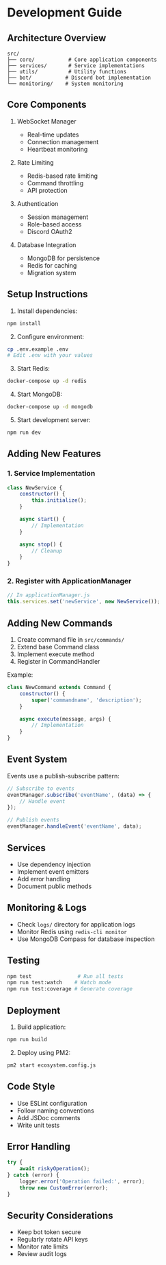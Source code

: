 # Development Guide

## Architecture Overview
```
src/
├── core/           # Core application components
├── services/       # Service implementations
├── utils/          # Utility functions
├── bot/           # Discord bot implementation
└── monitoring/    # System monitoring
```

## Core Components
1. WebSocket Manager
   - Real-time updates
   - Connection management
   - Heartbeat monitoring

2. Rate Limiting
   - Redis-based rate limiting
   - Command throttling
   - API protection

3. Authentication
   - Session management
   - Role-based access
   - Discord OAuth2

4. Database Integration
   - MongoDB for persistence
   - Redis for caching
   - Migration system

## Setup Instructions
1. Install dependencies:
```bash
npm install
```

2. Configure environment:
```bash
cp .env.example .env
# Edit .env with your values
```

3. Start Redis:
```bash
docker-compose up -d redis
```

4. Start MongoDB:
```bash
docker-compose up -d mongodb
```

5. Start development server:
```bash
npm run dev
```

## Adding New Features

### 1. Service Implementation
```javascript
class NewService {
    constructor() {
        this.initialize();
    }

    async start() {
        // Implementation
    }

    async stop() {
        // Cleanup
    }
}
```

### 2. Register with ApplicationManager
```javascript
// In applicationManager.js
this.services.set('newService', new NewService());
```

## Adding New Commands
1. Create command file in `src/commands/`
2. Extend base Command class
3. Implement execute method
4. Register in CommandHandler

Example:
```javascript
class NewCommand extends Command {
    constructor() {
        super('commandname', 'description');
    }

    async execute(message, args) {
        // Implementation
    }
}
```

## Event System
Events use a publish-subscribe pattern:
```javascript
// Subscribe to events
eventManager.subscribe('eventName', (data) => {
    // Handle event
});

// Publish events
eventManager.handleEvent('eventName', data);
```

## Services
- Use dependency injection
- Implement event emitters
- Add error handling
- Document public methods

## Monitoring & Logs
- Check `logs/` directory for application logs
- Monitor Redis using `redis-cli monitor`
- Use MongoDB Compass for database inspection

## Testing
```bash
npm test               # Run all tests
npm run test:watch    # Watch mode
npm run test:coverage # Generate coverage
```

## Deployment
1. Build application:
```bash
npm run build
```

2. Deploy using PM2:
```bash
pm2 start ecosystem.config.js
```

## Code Style
- Use ESLint configuration
- Follow naming conventions
- Add JSDoc comments
- Write unit tests

## Error Handling
```javascript
try {
    await riskyOperation();
} catch (error) {
    logger.error('Operation failed:', error);
    throw new CustomError(error);
}
```

## Security Considerations
- Keep bot token secure
- Regularly rotate API keys
- Monitor rate limits
- Review audit logs
